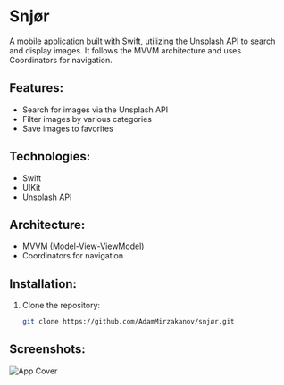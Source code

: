 # Snjør

A mobile application built with Swift, utilizing the Unsplash API to search and display images. It follows the MVVM architecture and uses Coordinators for navigation.

## Features:
- Search for images via the Unsplash API
- Filter images by various categories
- Save images to favorites

## Technologies:
- Swift
- UIKit
- Unsplash API

## Architecture:
- MVVM (Model-View-ViewModel)
- Coordinators for navigation

## Installation:
1. Clone the repository:
   ```bash
   git clone https://github.com/AdamMirzakanov/snjør.git
   ```

## Screenshots:
![App Cover](assets/snjor_cover.png)
